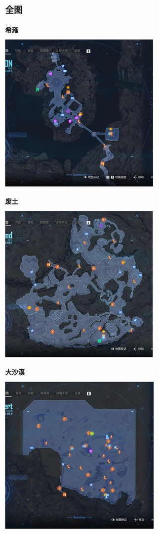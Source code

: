 # 全图

## 希雍

![image-20250804082147691](../详细文件/StellarBlade/imgs/image-20250804082147691.png)

## 废土

![image-20250804082432124](../详细文件/StellarBlade/imgs/image-20250804082432124.png)

## 大沙漠

![image-20250804082801708](../详细文件/StellarBlade/imgs/image-20250804082801708.png)
